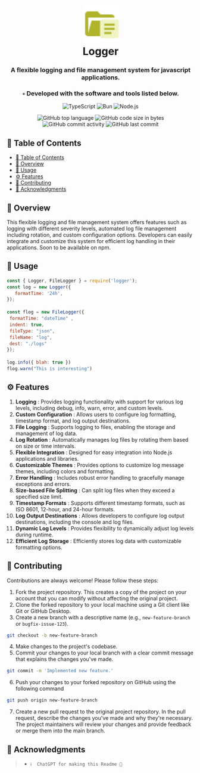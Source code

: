 <div align="center">
<h1 align="center">
<img src="https://raw.githubusercontent.com/PKief/vscode-material-icon-theme/ec559a9f6bfd399b82bb44393651661b08aaf7ba/icons/folder-log-open.svg" width="100" />
<br>Logger
</h1>
<h3>
A flexible logging and file management system for javascript applications.
</h3>
<h3>◦ Developed with the software and tools listed below.</h3>

<p align="center">
<img src="https://img.shields.io/badge/TypeScript-3178C6.svg?style&logo=TypeScript&logoColor=white" alt="TypeScript" />
<img src="https://img.shields.io/badge/Bun-282A36.svg?style&logo=Bun&logoColor=white" alt="Bun" />
<img src="https://img.shields.io/badge/Node.js-339933.svg?style&logo=Node.js&logoColor=white" alt="Node.js" />

</p>
<img src="https://img.shields.io/github/languages/top/PriyanKishoreMS/Logger?style&color=5D6D7E" alt="GitHub top language" />
<img src="https://img.shields.io/github/languages/code-size/PriyanKishoreMS/Logger?style&color=5D6D7E" alt="GitHub code size in bytes" />
<img src="https://img.shields.io/github/commit-activity/m/PriyanKishoreMS/Logger?style&color=5D6D7E" alt="GitHub commit activity" />
<img src="https://img.shields.io/github/last-commit/PriyanKishoreMS/Logger?style&color=5D6D7E" alt="GitHub last commit" />
</div>


## 📒 Table of Contents

- [📒 Table of Contents](#-table-of-contents)
- [📍 Overview](#-overview)
- [📄 Usage](#-usage)
- [⚙️ Features](#️-features)
- [🤝 Contributing](#-contributing)
- [👏 Acknowledgments](#-acknowledgments)


## 📍 Overview

This flexible logging and file management system offers features such as logging with different severity levels, automated log file management including rotation, and custom configuration options. Developers can easily integrate and customize this system for efficient log handling in their applications. Soon to be available on npm.

## 📄 Usage
   
   ```js
   const { Logger, FileLogger } = require('logger');
   const log = new Logger({
      formatTime: '24h',
   });

   const flog = new FileLogger({
	formatTime: "dateTime" ,
	indent: true,
	fileType: "json",
	fileName: "log",
	dest: "./logs"
   });

   log.info({ blah: true })
   flog.warn("This is interesting")
   ```
## ⚙️ Features

1. **Logging** : Provides logging functionality with support for various log levels, including debug, info, warn, error, and custom levels.
2. **Custom Configuration** : Allows users to configure log formatting, timestamp format, and log output destinations.
3. **File Logging** : Supports logging to files, enabling the storage and management of log data.
4. **Log Rotation** : Automatically manages log files by rotating them based on size or time intervals.
5. **Flexible Integration** : Designed for easy integration into Node.js applications and libraries.
6. **Customizable Themes** : Provides options to customize log message themes, including colors and formatting.
7. **Error Handling** : Includes robust error handling to gracefully manage exceptions and errors.
8. **Size-based File Splitting** : Can split log files when they exceed a specified size limit.
9. **Timestamp Formats** : Supports different timestamp formats, such as ISO 8601, 12-hour, and 24-hour formats.
10. **Log Output Destinations** : Allows developers to configure log output destinations, including the console and log files.
11. **Dynamic Log Levels** : Provides flexibility to dynamically adjust log levels during runtime.
12. **Efficient Log Storage** : Efficiently stores log data with customizable formatting options.


## 🤝 Contributing

Contributions are always welcome! Please follow these steps:

1. Fork the project repository. This creates a copy of the project on your account that you can modify without affecting the original project.
2. Clone the forked repository to your local machine using a Git client like Git or GitHub Desktop.
3. Create a new branch with a descriptive name (e.g., `new-feature-branch` or `bugfix-issue-123`).

```sh
git checkout -b new-feature-branch
```

4. Make changes to the project's codebase.
5. Commit your changes to your local branch with a clear commit message that explains the changes you've made.

```sh
git commit -m 'Implemented new feature.'
```

6. Push your changes to your forked repository on GitHub using the following command

```sh
git push origin new-feature-branch
```

7. Create a new pull request to the original project repository. In the pull request, describe the changes you've made and why they're necessary.
   The project maintainers will review your changes and provide feedback or merge them into the main branch.

## 👏 Acknowledgments

> - `ℹ️  ChatGPT for making this Readme 🥲`

